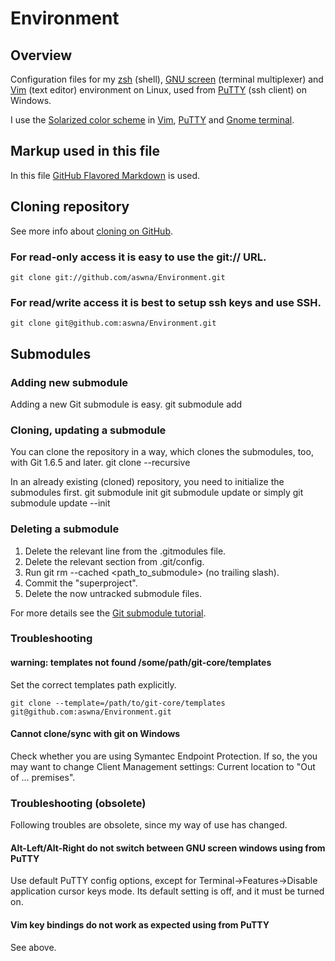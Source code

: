 # Environment #
## Overview ##
Configuration files for my [zsh][1] (shell), [GNU screen][2] (terminal multiplexer) and
[Vim][3] (text editor) environment on Linux, used from [PuTTY][4] (ssh client) on Windows.

I use the [Solarized color scheme][5] in [Vim][6], [PuTTY][7] and [Gnome terminal][8].

## Markup used in this file ##
In this file [GitHub Flavored Markdown][9] is used.

## Cloning repository ##
See more info about [cloning on GitHub][10].

### For read-only access it is easy to use the git:// URL. ###
    git clone git://github.com/aswna/Environment.git

### For read/write access it is best to setup ssh keys and use SSH. ###
    git clone git@github.com:aswna/Environment.git

## Submodules ##
### Adding new submodule ###
Adding a new Git submodule is easy.
    git submodule add <git repo> <directory to clone submodule into>

### Cloning, updating a submodule ###
You can clone the repository in a way, which clones the submodules, too, with Git 1.6.5 and later.
    git clone --recursive <git repo>

In an already existing (cloned) repository, you need to initialize the submodules first.
    git submodule init
    git submodule update
or simply
    git submodule update --init

### Deleting a submodule ###
1. Delete the relevant line from the .gitmodules file.
2. Delete the relevant section from .git/config.
3. Run git rm --cached <path_to_submodule> (no trailing slash).
4. Commit the "superproject".
5. Delete the now untracked submodule files.

For more details see the [Git submodule tutorial][11].

### Troubleshooting ###
#### warning: templates not found /some/path/git-core/templates ####
Set the correct templates path explicitly.

    git clone --template=/path/to/git-core/templates git@github.com:aswna/Environment.git

#### Cannot clone/sync with git on Windows ####
Check whether you are using Symantec Endpoint Protection. If so, the you may want to change
Client Management settings: Current location to "Out of ... premises".

### Troubleshooting (obsolete) ###
Following troubles are obsolete, since my way of use has changed.

#### Alt-Left/Alt-Right do not switch between GNU screen windows using from PuTTY
Use default PuTTY config options, except for Terminal->Features->Disable application cursor keys mode.
Its default setting is off, and it must be turned on.

#### Vim key bindings do not work as expected using from PuTTY
See above.

[1]: http://www.zsh.org/ "zsh"
[2]: http://www.gnu.org/software/screen/ "GNU screen"
[3]: http://www.vim.org/ "Vim"
[4]: http://www.chiark.greenend.org.uk/~sgtatham/putty/ "PuTTY"
[5]: http://ethanschoonover.com/solarized "Solarized"
[6]: https://github.com/altercation/vim-colors-solarized "Vim colors solarized"
[7]: https://github.com/brantb/solarized/tree/master/putty-colors-solarized "PuTTY colors solarized"
[8]: https://github.com/sigurdga/gnome-terminal-colors-solarized "Gnome terminal colors solarized"
[9]: http://github.github.com/github-flavored-markdown/ "GFM"
[10]: https://help.github.com/articles/which-remote-url-should-i-use "Which remote URL should I use?"
[11]: https://git.wiki.kernel.org/index.php/GitSubmoduleTutorial "Git submodule tutorial"
